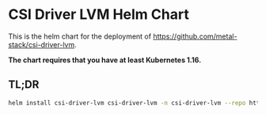 # CSI Driver LVM Helm Chart

This is the helm chart for the deployment of https://github.com/metal-stack/csi-driver-lvm.

**The chart requires that you have at least Kubernetes 1.16.**

## TL;DR

```bash
helm install csi-driver-lvm csi-driver-lvm -n csi-driver-lvm --repo https://helm.metal-stack.io/csi-driver-lvm
```
